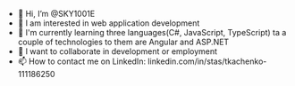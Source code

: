 - 👋 Hi, I’m @SKY1001E
- 👀 I am interested in web application development 
- 🌱 I'm currently learning three languages(C#, JavaScript, TypeScript) ta a couple of technologies to them are Angular and ASP.NET
- 💞️ I want to collaborate in development or employment
- 📫 How to contact me on LinkedIn: linkedin.com/in/stas/tkachenko-111186250

<!---
SKY1001E/SKY1001E is a ✨ special ✨ repository because its `README.md` (this file) appears on your GitHub profile.
You can click the Preview link to take a look at your changes.
--->

